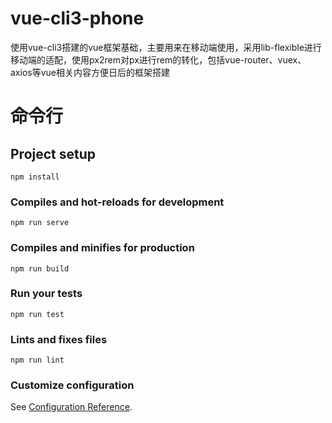 # vue-cli3-phone
使用vue-cli3搭建的vue框架基础，主要用来在移动端使用，采用lib-flexible进行移动端的适配，使用px2rem对px进行rem的转化，包括vue-router、vuex、axios等vue相关内容方便日后的框架搭建

# 命令行

## Project setup
```
npm install
```

### Compiles and hot-reloads for development
```
npm run serve
```

### Compiles and minifies for production
```
npm run build
```

### Run your tests
```
npm run test
```

### Lints and fixes files
```
npm run lint
```

### Customize configuration
See [Configuration Reference](https://cli.vuejs.org/config/).
